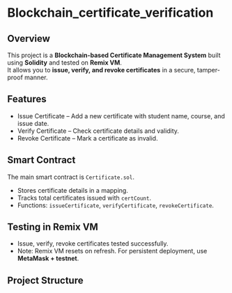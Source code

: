 # Blockchain_certificate_verification


## Overview
This project is a **Blockchain-based Certificate Management System** built using **Solidity** and tested on **Remix VM**.  
It allows you to **issue, verify, and revoke certificates** in a secure, tamper-proof manner.

## Features
- Issue Certificate – Add a new certificate with student name, course, and issue date.  
- Verify Certificate – Check certificate details and validity.  
- Revoke Certificate – Mark a certificate as invalid.  

## Smart Contract
The main smart contract is `Certificate.sol`.  
- Stores certificate details in a mapping.  
- Tracks total certificates issued with `certCount`.  
- Functions: `issueCertificate`, `verifyCertificate`, `revokeCertificate`.  

## Testing in Remix VM
- Issue, verify, revoke certificates tested successfully.  
- Note: Remix VM resets on refresh. For persistent deployment, use **MetaMask + testnet**.  

## Project Structure
